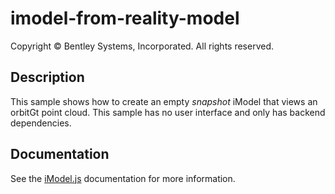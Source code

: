 # imodel-from-reality-model

Copyright © Bentley Systems, Incorporated. All rights reserved.

## Description

This sample shows how to create an empty *snapshot* iModel that views an orbitGt point cloud.
This sample has no user interface and only has backend dependencies.

## Documentation

See the [iModel.js](https://www.imodeljs.org) documentation for more information.
